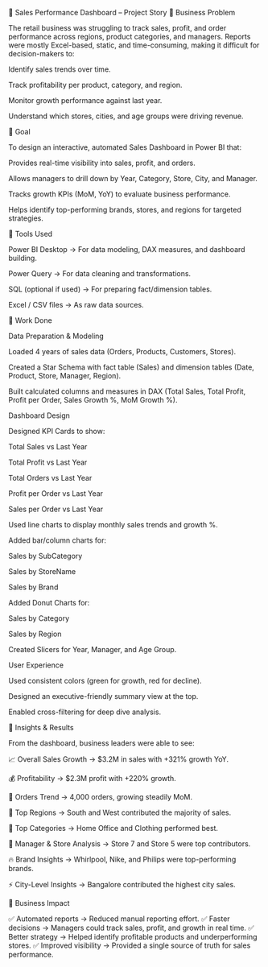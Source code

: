 📌 Sales Performance Dashboard – Project Story
🔹 Business Problem

The retail business was struggling to track sales, profit, and order performance across regions, product categories, and managers. Reports were mostly Excel-based, static, and time-consuming, making it difficult for decision-makers to:

Identify sales trends over time.

Track profitability per product, category, and region.

Monitor growth performance against last year.

Understand which stores, cities, and age groups were driving revenue.

🔹 Goal

To design an interactive, automated Sales Dashboard in Power BI that:

Provides real-time visibility into sales, profit, and orders.

Allows managers to drill down by Year, Category, Store, City, and Manager.

Tracks growth KPIs (MoM, YoY) to evaluate business performance.

Helps identify top-performing brands, stores, and regions for targeted strategies.

🔹 Tools Used

Power BI Desktop → For data modeling, DAX measures, and dashboard building.

Power Query → For data cleaning and transformations.

SQL (optional if used) → For preparing fact/dimension tables.

Excel / CSV files → As raw data sources.

🔹 Work Done

Data Preparation & Modeling

Loaded 4 years of sales data (Orders, Products, Customers, Stores).

Created a Star Schema with fact table (Sales) and dimension tables (Date, Product, Store, Manager, Region).

Built calculated columns and measures in DAX (Total Sales, Total Profit, Profit per Order, Sales Growth %, MoM Growth %).

Dashboard Design

Designed KPI Cards to show:

Total Sales vs Last Year

Total Profit vs Last Year

Total Orders vs Last Year

Profit per Order vs Last Year

Sales per Order vs Last Year

Used line charts to display monthly sales trends and growth %.

Added bar/column charts for:

Sales by SubCategory

Sales by StoreName

Sales by Brand

Added Donut Charts for:

Sales by Category

Sales by Region

Created Slicers for Year, Manager, and Age Group.

User Experience

Used consistent colors (green for growth, red for decline).

Designed an executive-friendly summary view at the top.

Enabled cross-filtering for deep dive analysis.

🔹 Insights & Results

From the dashboard, business leaders were able to see:

📈 Overall Sales Growth → $3.2M in sales with +321% growth YoY.

💰 Profitability → $2.3M profit with +220% growth.

🛒 Orders Trend → 4,000 orders, growing steadily MoM.

🏬 Top Regions → South and West contributed the majority of sales.

🎯 Top Categories → Home Office and Clothing performed best.

👥 Manager & Store Analysis → Store 7 and Store 5 were top contributors.

🔥 Brand Insights → Whirlpool, Nike, and Philips were top-performing brands.

⚡ City-Level Insights → Bangalore contributed the highest city sales.

🔹 Business Impact

✅ Automated reports → Reduced manual reporting effort.
✅ Faster decisions → Managers could track sales, profit, and growth in real time.
✅ Better strategy → Helped identify profitable products and underperforming stores.
✅ Improved visibility → Provided a single source of truth for sales performance.
